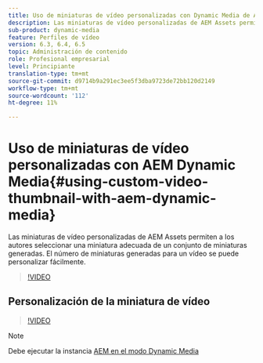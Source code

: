 ```yaml
---
title: Uso de miniaturas de vídeo personalizadas con Dynamic Media de AEM
description: Las miniaturas de vídeo personalizadas de AEM Assets permiten a los autores seleccionar una miniatura adecuada de un conjunto de miniaturas generadas. El número de miniaturas generadas para un vídeo se puede personalizar fácilmente.
sub-product: dynamic-media
feature: Perfiles de vídeo
version: 6.3, 6.4, 6.5
topic: Administración de contenido
role: Profesional empresarial
level: Principiante
translation-type: tm+mt
source-git-commit: d9714b9a291ec3ee5f3dba9723de72bb120d2149
workflow-type: tm+mt
source-wordcount: '112'
ht-degree: 11%

---
```



# Uso de miniaturas de vídeo personalizadas con AEM Dynamic Media{#using-custom-video-thumbnail-with-aem-dynamic-media}

Las miniaturas de vídeo personalizadas de AEM Assets permiten a los autores seleccionar una miniatura adecuada de un conjunto de miniaturas generadas. El número de miniaturas generadas para un vídeo se puede personalizar fácilmente.

>[!VIDEO](https://video.tv.adobe.com/v/16467/?quality=9&learn=on)

## Personalización de la miniatura de vídeo

>[!VIDEO](https://video.tv.adobe.com/v/18867/)

>[!NOTE]
>
>Debe ejecutar la instancia [AEM en el modo Dynamic Media](https://docs.adobe.com/docs/es-ES/aem/6-3/administer/content/dynamic-media/config-dynamic.html)